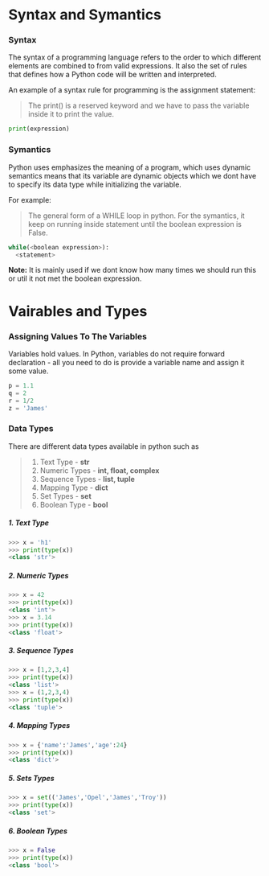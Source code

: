 # Syntax and Symantics

### Syntax
The syntax of a programming language refers to the order to which different elements are combined to from valid expressions. It also the set of rules that defines how a Python code will be written and interpreted.

An example of a syntax rule for programming is the assignment statement:
>The print() is a reserved keyword and we have to pass the variable inside it to print the value.
```python
print(expression)
 ```
 
 ### Symantics
Python uses emphasizes the meaning of a program, which uses dynamic semantics means that its variable are dynamic objects which we dont have to specify its data type while initializing the variable.

For example:
>The general form of a WHILE loop in python. For the symantics, it keep on running inside statement until the boolean expression is False.

```python
while(<boolean expression>):
  <statement>
 ```
 **Note:** It is mainly used if we dont know how many times we should run this or util it not met the boolean expression.
 

# Vairables and Types

### Assigning Values To The Variables

Variables hold values. In Python, variables do not require forward declaration - all you need to do is provide a variable name and assign it some value.

```python
p = 1.1
q = 2
r = 1/2
z = 'James'
```

### Data Types

There are different data types available in python such as
> 1. Text Type - **str**
> 2. Numeric Types - **int, float, complex**
> 3. Sequence Types - **list, tuple**
> 4. Mapping Type - **dict**
> 5. Set Types - **set**
> 6. Boolean Type - **bool**

##### 1. Text Type
```python
>>> x = 'h1'
>>> print(type(x))
<class 'str'>
```

##### 2. Numeric Types
```python
>>> x = 42
>>> print(type(x))
<class 'int'>
>>> x = 3.14
>>> print(type(x))
<class 'float'>
```
##### 3. Sequence Types
```python
>>> x = [1,2,3,4]
>>> print(type(x))
<class 'list'>
>>> x = (1,2,3,4)
>>> print(type(x))
<class 'tuple'>
```

##### 4. Mapping Types
```python
>>> x = {'name':'James','age':24}
>>> print(type(x))
<class 'dict'>
```

##### 5. Sets Types
```python
>>> x = set(('James','Opel','James','Troy'))
>>> print(type(x))
<class 'set'>
```

##### 6. Boolean Types
```python
>>> x = False
>>> print(type(x))
<class 'bool'>
```






